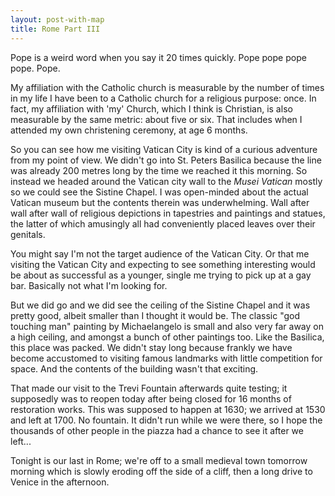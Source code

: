 ```yaml
---
layout: post-with-map
title: Rome Part III
---
```


<p class="intro"><span class="dropcap">P</span>ope is a weird word when you say it 20 times quickly. Pope pope pope pope. Pope.</p>

My affiliation with the Catholic church is measurable by the number of times in my life I have been to a Catholic church for a religious purpose: once. In fact, my affiliation with 'my' Church, which I think is Christian, is also measurable by the same metric: about five or six. That includes when I attended my own christening ceremony, at age 6 months.

So you can see how me visiting Vatican City is kind of a curious adventure from my point of view. We didn't go into St. Peters Basilica because the line was already 200 metres long by the time we reached it this morning. So instead we headed around the Vatican city wall to the <em>Musei Vatican</em> mostly so we could see the Sistine Chapel. I was open-minded about the actual Vatican museum but the contents therein was underwhelming. Wall after wall after wall of religious depictions in tapestries and paintings and statues, the latter of which amusingly all had conveniently placed leaves over their genitals.

You might say I'm not the target audience of the Vatican City. Or that me visiting the Vatican City and expecting to see something interesting would be about as successful as a younger, single me trying to pick up at a gay bar. Basically not what I'm looking for.

But we did go and we did see the ceiling of the Sistine Chapel and it was pretty good, albeit smaller than I thought it would be. The classic "god touching man" painting by Michaelangelo is small and also very far away on a high ceiling, and amongst a bunch of other paintings too. Like the Basilica, this place was packed. We didn't stay long because frankly we have become accustomed to visiting famous landmarks with little competition for space. And the contents of the building wasn't that exciting.

That made our visit to the Trevi Fountain afterwards quite testing; it supposedly was to reopen today after being closed for 16 months of restoration works. This was supposed to happen at 1630; we arrived at 1530 and left at 1700. No fountain. It didn't run while we were there, so I hope the thousands of other people in the piazza had a chance to see it after we left...

Tonight is our last in Rome; we're off to a small medieval town tomorrow morning which is slowly eroding off the side of a cliff, then a long drive to Venice in the afternoon.